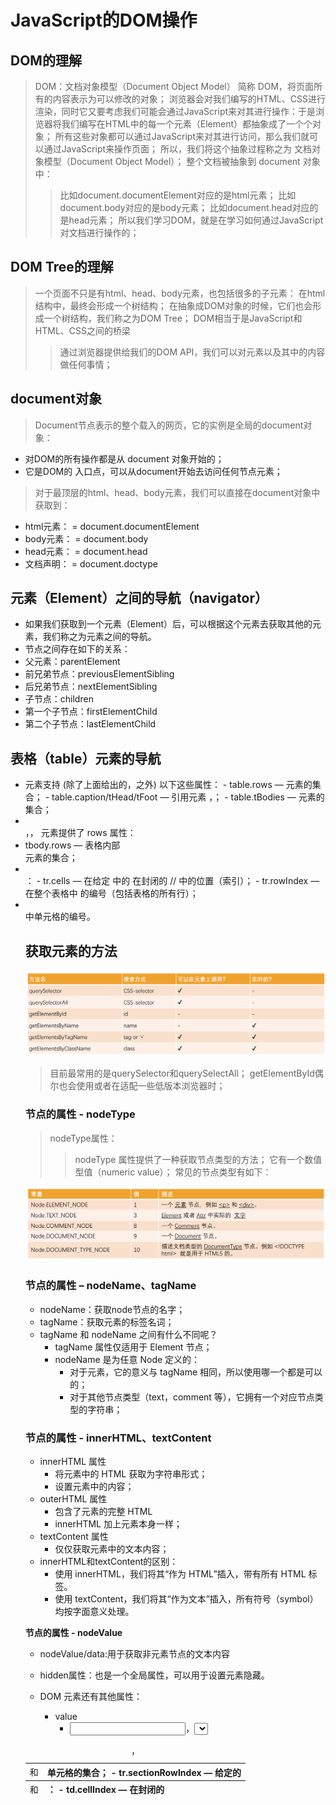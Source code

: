 # JavaScript的DOM操作

## DOM的理解

>  DOM：文档对象模型（Document Object Model） 简称 DOM，将页面所有的内容表示为可以修改的对象；
> 浏览器会对我们编写的HTML、CSS进行渲染，同时它又要考虑我们可能会通过JavaScript来对其进行操作：于是浏览器将我们编写在HTML中的每一个元素（Element）都抽象成了一个个对象；
>  所有这些对象都可以通过JavaScript来对其进行访问，那么我们就可以通过JavaScript来操作页面；
> 所以，我们将这个抽象过程称之为 文档对象模型（Document Object Model）；
> 整个文档被抽象到 document 对象中：
> > 比如document.documentElement对应的是html元素；
> > 比如document.body对应的是body元素；
> > 比如document.head对应的是head元素；
> 所以我们学习DOM，就是在学习如何通过JavaScript对文档进行操作的；

## DOM Tree的理解

> 一个页面不只是有html、head、body元素，也包括很多的子元素：
> 在html结构中，最终会形成一个树结构；
> 在抽象成DOM对象的时候，它们也会形成一个树结构，我们称之为DOM Tree；
> DOM相当于是JavaScript和HTML、CSS之间的桥梁
> > 通过浏览器提供给我们的DOM API，我们可以对元素以及其中的内容做任何事情；

## document对象

 > Document节点表示的整个载入的网页，它的实例是全局的document对象：
- 对DOM的所有操作都是从 document 对象开始的；
- 它是DOM的 入口点，可以从document开始去访问任何节点元素；
> 对于最顶层的html、head、body元素，我们可以直接在document对象中获取到：
- html元素：<html> = document.documentElement
- body元素：<body> = document.body
- head元素：<head> = document.head
- 文档声明：<!DOCTYPE html> = document.doctype

## 元素（Element）之间的导航（navigator）

- 如果我们获取到一个元素（Element）后，可以根据这个元素去获取其他的元素，我们称之为元素之间的导航。
- 节点之间存在如下的关系：
- 父元素：parentElement
- 前兄弟节点：previousElementSibling
- 后兄弟节点：nextElementSibling
- 子节点：children
- 第一个子节点：firstElementChild
- 第二个子节点：lastElementChild

## 表格（table）元素的导航

- <table> 元素支持 (除了上面给出的，之外) 以下这些属性：
  - table.rows — <tr> 元素的集合；
  - table.caption/tHead/tFoot — 引用元素 <caption>，<thead>，<tfoot>；
  - table.tBodies — <tbody> 元素的集合；
- <thead>，<tfoot>，<tbody> 元素提供了 rows 属性：
- tbody.rows — 表格内部 <tr> 元素的集合；
- <tr>：
  - tr.cells — 在给定 <tr> 中的 <td> 和 <th> 单元格的集合；
  - tr.sectionRowIndex — 给定的 <tr> 在封闭的 <thead>/<tbody>/<tfoot> 中的位置（索引）；
  - tr.rowIndex — 在整个表格中 <tr> 的编号（包括表格的所有行）；
- <td> 和 <th>：
  - td.cellIndex — 在封闭的 <tr> 中单元格的编号。

## 获取元素的方法

![1662453660671](./images/1662453660671.png)

>  目前最常用的是querySelector和querySelectAll；
>  getElementById偶尔也会使用或者在适配一些低版本浏览器时；

### 节点的属性 - nodeType

> nodeType属性：
> > nodeType 属性提供了一种获取节点类型的方法；
> > 它有一个数值型值（numeric value）；
> 常见的节点类型有如下：

![1662453759991](./images/1662453759991.png)

### 节点的属性 – nodeName、tagName

- nodeName：获取node节点的名字；
- tagName：获取元素的标签名词；
- tagName 和 nodeName 之间有什么不同呢？
  - tagName 属性仅适用于 Element 节点；
  - nodeName 是为任意 Node 定义的：
    - 对于元素，它的意义与 tagName 相同，所以使用哪一个都是可以的；
    - 对于其他节点类型（text，comment 等），它拥有一个对应节点类型的字符串；

### 节点的属性 - innerHTML、textContent

- innerHTML 属性
  - 将元素中的 HTML 获取为字符串形式；
  - 设置元素中的内容；
- outerHTML 属性
  - 包含了元素的完整 HTML
  - innerHTML 加上元素本身一样；
- textContent 属性
  - 仅仅获取元素中的文本内容；
- innerHTML和textContent的区别：
  - 使用 innerHTML，我们将其“作为 HTML”插入，带有所有 HTML 标签。
  - 使用 textContent，我们将其“作为文本”插入，所有符号（symbol）均按字面意义处理。

**节点的属性 - nodeValue**

- nodeValue/data:用于获取非元素节点的文本内容

- hidden属性：也是一个全局属性，可以用于设置元素隐藏。
- DOM 元素还有其他属性：
  - value
    - <input>，<select> 和 <textarea>（HTMLInputElement，HTMLSelectElement……）的 value。
  - href
    - <a href="...">（HTMLAnchorElement）的 href。
  - id
    - 所有元素（HTMLElement）的 “id” 特性（attribute）的值。

## 元素的属性和特性

> 一个元素除了有开始标签、结束标签、内容之外，还有很多的属性（attribute）,浏览器在解析HTML元素时，会将对应的attribute也创建出来放到对应的元素对象上。

### attribute的分类

- 标准的attribute：某些attribute属性是标准的，比如id、class、href、type、value等；
- 非标准的attribute：某些attribute属性是自定义的，比如abc、age、height等；

### attribute的操作

- 对于所有的attribute访问都支持如下的方法：
  - elem.hasAttribute(name) — 检查特性是否存在。
  - elem.getAttribute(name) — 获取这个特性值。
  - elem.setAttribute(name, value) — 设置这个特性值。
  - elem.removeAttribute(name) — 移除这个特性。
  - attributes：attr对象的集合，具有name、value属性；
- attribute具备以下特征：
  - 它们的名字是大小写不敏感的（id 与 ID 相同）。
  - 它们的值总是字符串类型的。

### 元素的属性（property）

- 对于标准的attribute，会在DOM对象上创建与其对应的property属性：
- 在大多数情况下，它们是相互作用的
  - 改变property，通过attribute获取的值，会随着改变；
  - 通过attribute操作修改，property的值会随着改变；
    - 但是input的value修改只能通过attribute的方法；
- 除非特别情况，大多数情况下，设置、获取attribute，推荐使用property的方式：
  - 这是因为它默认情况下是有类型的；

### HTML5的data-*自定义属性

> HTML5的data-*自定义属性，那么它们也是可以在dataset属性中获取到的：

## JavaScript动态修改样式

- 有时候我们会通过JavaScript来动态修改样式，这个时候我们有两个选择：
  - 选择一：在CSS中编写好对应的样式，动态的添加class；
  - 选择二：动态的修改style属性；
- 开发中如何选择呢？
  - 在大多数情况下，如果可以动态修改class完成某个功能，更推荐使用动态class；
  - 如果对于某些情况，无法通过动态修改class（比如精准修改某个css属性的值），那么就可以修改style属性；


### 元素的className和classList

- 元素的class attribute，对应的property并非叫class，而是className：
  - 这是因为JavaScript早期是不允许使用class这种关键字来作为对象的属性，所以DOM规范使用了className；
  - 虽然现在JavaScript已经没有这样的限制，但是并不推荐，并且依然在使用className这个名称；
- 我们可以对className进行赋值，它会替换整个类中的字符串。
- 如果我们需要添加或者移除单个的class，那么可以使用classList属性。
- elem.classList 是一个特殊的对象：
  - elem.classList.add (class) ：添加一个类
  - elem.classList.remove(class)：添加/移除类。
  - elem.classList.toggle(class) ：如果类不存在就添加类，存在就移除它。
  - elem.classList.contains(class)：检查给定类，返回 true/false。
- classList是可迭代对象，可以通过for of进行遍历。

### 元素的style属性

- 如果需要单独修改某一个CSS属性，那么可以通过style来操作：
  - 对于多词（multi-word）属性，使用驼峰式 camelCase
- 如果我们将值设置为空字符串，那么会使用CSS的默认样式：
- 多个样式的写法，我们需要使用cssText属性：
  - 不推荐这种用法，因为它会替换整个字符串；

### 元素style的读取 - getComputedStyle

- 如果我们需要读取样式：
  - 对于内联样式，是可以通过style.*的方式读取到的;
  - 对于style、css文件中的样式，是读取不到的；
- 这个时候，我们可以通过getComputedStyle的全局函数来实现：

### 创建元素

> document.write 方法写入一个元素：这种方式写起来非常便捷，但是对于复杂的内容、元素关系拼接并不方便；
> 它是在早期没有DOM的时候使用的方案，目前依然被保留了下来；
> 目前我们插入一个元素，通常会按照如下步骤：
> > 步骤一：创建一个元素；document.createElement(tag)
> > 步骤二：插入元素到DOM的某一个位置；
>  - node.append(...nodes or strings) —— 在 node 末尾 插入节点>或字符串，
>  - node.prepend(...nodes or strings) —— 在 node 开头 插入节>点或  字符串，
>  - node.before(...nodes or strings) —— 在 node 前面 插入节点>或字  符串，
>  - node.after(...nodes or strings) —— 在 node 后面 插入节点>或字  符串，
>  - node.replaceWith(...nodes or strings) —— 将 node 替换为给>定的  节点或字符串。

### 移除和克隆元素

> 移除元素我们可以调用元素本身的remove方法：
> 如果想要复制一个**现有**的元素，可以通过cloneNode方法：
> > 可以传入一个Boolean类型的值，来决定是否是深度克隆；
> > 深度克隆会克隆对应元素的**子元素**，否则不会；

#### 旧的元素操作方法

-  parentElem.appendChild(node)：
  - 在parentElem的父元素最后位置添加一个子元素
-  parentElem.insertBefore(node, nextSibling)：
  - 在parentElem的nextSibling前面插入一个子元素；
-  parentElem.replaceChild(node, oldChild)：
  - 在parentElem中，新元素替换之前的oldChild元素；
-  parentElem.removeChild(node)：
  - 在parentElem中，移除某一个元素；

### 元素的大小、滚动

- clientWidth：contentWith+padding（不包含滚动条）
- clientHeight：contentHeight+padding
- clientTop：border-top的宽度
- clientLeft：border-left的宽度
- offsetWidth：元素完整的宽度
- offsetHeight：元素完整的高度
- offsetLeft：距离父元素的x
- offsetHeight：距离父元素的y
- scrollHeight：整个可滚动的区域高度
- scrollTop：滚动部分的高度

### window的大小、滚动

- window的width和height
  - innerWidth、innerHeight：获取window窗口的宽度和高度（包含滚动条）
  - outerWidth、outerHeight：获取window窗口的整个宽度和高度（包括调试工具、工具栏）
  - documentElement.clientHeight、documentElement.clientWidth：获取html的宽度和高度（不包含滚动条）
- window的滚动位置：
  - scrollX：X轴滚动的位置（别名pageXOffset）
  - scrollY：Y轴滚动的位置（别名pageYOffset）
- 也有提供对应的滚动方法：
  - 方法 scrollBy(x,y) ：将页面滚动至 相对于当前位置的 (x, y) 位置；
  - 方法 scrollTo(pageX,pageY) 将页面滚动至 绝对坐标；

## JavaScript的事件处理

### 事件

> Web页面需要经常和用户之间进行交互，而交互的过程中我们可能想要捕捉这个交互的过程：
> 
>  比如用户点击了某个按钮、用户在输入框里面输入了某个文本、用户鼠标经过了某个位置；
> 
> 浏览器需要搭建一条JavaScript代码和事件之间的桥梁；
> 
> 当某个事件发生时，让JavaScript可以相应（执行某个函数），所以我们需要针对事件编写处理程序（handler）；

- 如何进行事件监听
  - 事件监听方式一：在script中直接监听（很少使用）；
  - 事件监听方式二：DOM属性，通过元素的on来监听事件；
  - 事件监听方式三：通过EventTarget中的addEventListener来监听；

### 常见的事件列表
- 鼠标事件：
  - click —— 当鼠标点击一个元素时（触摸屏设备会在点击时生成）。
  - mouseover / mouseout —— 当鼠标指针移入/离开一个元素时。
  - mousedown / mouseup —— 当在元素上按下/释放鼠标按钮时。
  - mousemove —— 当鼠标移动时。

- 键盘事件：
  - keydown 和 keyup —— 当按下和松开一个按键时。

- 表单（form）元素事件：
  - submit —— 当访问者提交了一个 <form> 时。
  - focus —— 当访问者聚焦于一个元素时，例如聚焦于一个 <input>。
  
- Document 事件：
  - DOMContentLoaded —— 当 HTML 的加载和处理均完成，DOM 被完全构建完成时。
  
- CSS 事件：
  - transitionend —— 当一个 CSS 动画完成时。

### 认识事件流

**事实上对于事件有一个概念叫做事件流，为什么会产生事件流呢？**
- 我们可以想到一个问题：当我们在浏览器上对着一个元素点击时，你点击的不仅仅是这个元素本身；
- 这是因为我们的HTML元素是存在父子元素叠加层级的；
- 比如一个span元素是放在div元素上的，div元素是放在body元素上的，body元素是放在html元素上的；

#### 事件冒泡和事件捕获

- 默认情况下事件是从最内层的span向外依次传递的顺序，这个顺序我们称之为事件冒泡（Event Bubble）;
- 还有另外一种监听事件流的方式就是从外层到内层（body -> span），这种称之为事件捕获（Event Capture）；
  
**产生两种不同的处理流的原因**

- 早期浏览器开发时，不管是IE还是Netscape公司都发现了这个问题;
- 但是他们采用了完全相反的事件流来对事件进行了传递；
- IE采用了事件冒泡的方式，Netscape采用了事件捕获的方式；

**事件捕获和冒泡的过程**

- 捕获阶段（Capturing phase）：
  - 事件（从 Window）向下走近元素。
- 目标阶段（Target phase）：
  - 事件到达目标元素。
- 冒泡阶段（Bubbling phase）：
  - 事件从元素上开始冒泡。
  
> 开发中通常会使用事件冒泡

### 事件对象

- 当一个事件发生时，就会有和这个事件相关的很多信息：
  - 比如事件的类型是什么，你点击的是哪一个元素，点击的位置是哪里等等相关的信息；
  - 那么这些信息会被封装到一个Event对象中，这个对象由浏览器创建，称之为event对象；
  - 该对象给我们提供了想要的一些属性，以及可以通过该对象进行某些操作；
- 如何获取这个event对象呢？
  - event对象会在传入的事件处理（event handler）函数回调时，被系统传入；
  - 我们可以在回调函数中拿到这个event对象；

### event常见的属性和方法

- type：事件的类型；
- target：当前事件发生的元素；
- currentTarget：当前处理事件的元素；
- eventPhase：事件所处的阶段；
- offsetX、offsetY：事件发生在元素内的位置；
- clientX、clientY：事件发生在客户端内的位置；
- pageX、pageY：事件发生在客户端相对于document的位置；
- screenX、screenY：事件发生相对于屏幕的位置；

- 常见的方法：
  - preventDefault：取消事件的默认行为；
  - stopPropagation：阻止事件的进一步传递（冒泡或者捕获都可以阻止）；

### 事件处理中的this
 
- 在函数中，我们也可以通过this来获取当前的发生元素：
- 这是因为在浏览器内部，调用event handler是绑定到当前的target上的

### EventTarget类

- 我们会发现，所有的节点、元素都继承自EventTarget
  - 事实上Window也继承自EventTarget；
- 那么这个EventTarget是什么呢？
  - EventTarget是一个DOM接口，主要用于添加、删除、派发Event事件；
- EventTarget常见的方法：
  - addEventListener：注册某个事件类型以及事件处理函数；
  - removeEventListener：移除某个事件类型以及事件处理函数；
  - dispatchEvent：派发某个事件类型到EventTarget上；

### 事件委托（event delegation）

> 事件冒泡在某种情况下可以帮助我们实现强大的事件处理模式 – 事件委托模式（也是一种设计模式）
- 那么这个模式是怎么样的呢？
  - 因为当子元素被点击时，父元素可以通过冒泡可以监听到子元素的点击；
  - 并且可以通过event.target获取到当前监听的元素；
 
### 事件委托的标记

> 某些事件委托可能需要对具体的子组件进行区分，这个时候我们可以使用data-*对其进行标记：

### 常见的鼠标事件

- click 当用户点击某个对象时调用的事件句柄。
- contextmenu 在用户点击鼠标右键打开上下文菜单时触发
- dblclick 当用户双击某个对象时调用的事件句柄。
- mousedown 鼠标按钮被按下。
- mouseup 鼠标按键被松开。
- mouseover 鼠标移到某元素之上。（支持冒泡）
- mouseout 鼠标从某元素移开。（支持冒泡）
- mouseenter 当鼠标指针移动到元素上时触发。（不支持冒泡）
- mouseleave 当鼠标指针移出元素时触发。（不支持冒泡）
- mousemove 鼠标被移动

### 常见的键盘事件

- onkeydown 某个键盘按键被按下。
- onkeypress 某个键盘按键被按下。
- onkeyup 某个键盘按键被松开。

- 事件的执行顺序是 onkeydown、onkeypress、onkeyup
  - down事件先发生；
  - press发生在文本被输入；
  - up发生在文本输入完成；
  
- 可以通过key和code来区分按下的键：
  - code：“按键代码”（"KeyA"，"ArrowLeft" 等），特定于键盘上按键的物理位置。
  - key：字符（"A"，"a" 等），对于非字符（non-character）的按键，通常具有与 code 相同的值。）

### 常见的表单事件

|属性|描述|
|---|---|
|onchange| 该事件在表单元素的内容改变时触发`( <input>, <keygen>, <select>, 和 <textarea>)`|
|oninput |元素获取用户输入时触发|
|onfocus| 元素获取焦点时触发|
|onblur |元素失去焦点时触发|
|onreset |表单重置时触发|
|onsubmit| 表单提交时触发|

### 文档加载事件

- DOMContentLoaded：浏览器已完全加载 HTML，并构建了 DOM 树，但像 <img> 和样式表之类的外部资源可能尚未加载
完成。
- load：浏览器不仅加载完成了 HTML，还加载完成了所有外部资源：图片，样式等。
